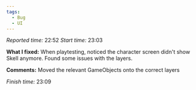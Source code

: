 ```yaml
---
tags:
  - Bug
  - UI
---
```

*Reported time:* 22:52
*Start time:* 23:03

**What I fixed:**
When playtesting, noticed the character screen didn't show Skell anymore. Found some issues with the layers.

**Comments:**
Moved the relevant GameObjects onto the correct layers

*Finish time:* 23:09